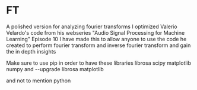 # FT
A polished version for analyzing fourier transforms
I optimized Valerio Velardo's code from his webseries "Audio Signal Processing for Machine Learning" Episode 10
I have made this to allow anyone to use the code he created to perform fourier transform and inverse fourier transform and gain the 
in depth insights

Make sure to use pip in order to have these libraries
librosa
scipy 
matplotlib
numpy
and --upgrade librosa matplotlib

and not to mention python
